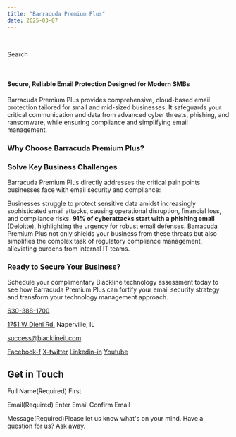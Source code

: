 ```yaml
---
title: "Barracuda Premium Plus"
date: 2025-03-07
---
```


 

Search 

 

#### Secure, Reliable Email Protection Designed for Modern SMBs

Barracuda Premium Plus provides comprehensive, cloud-based email protection tailored for small and mid-sized businesses. It safeguards your critical communication and data from advanced cyber threats, phishing, and ransomware, while ensuring compliance and simplifying email management.

### Why Choose Barracuda Premium Plus?

### Solve Key Business Challenges

Barracuda Premium Plus directly addresses the critical pain points businesses face with email security and compliance:

Businesses struggle to protect sensitive data amidst increasingly sophisticated email attacks, causing operational disruption, financial loss, and compliance risks. **91% of cyberattacks start with a phishing email** (Deloitte), highlighting the urgency for robust email defenses. Barracuda Premium Plus not only shields your business from these threats but also simplifies the complex task of regulatory compliance management, alleviating burdens from internal IT teams.

### Ready to Secure Your Business?

Schedule your complimentary Blackline technology assessment today to see how Barracuda Premium Plus can fortify your email security strategy and transform your technology management approach.

[630-388-1700](tel:6303881700)

[1751 W Diehl Rd.](https://www.google.com/search?q=balckline%20it) Naperville, IL

[success@blacklineit.com](mailto:success@blacklineit.com)

[Facebook-f](https://www.facebook.com/) [X-twitter](https://twitter.com/) [Linkedin-in](https://www.linkedin.com/) [Youtube](https://www.youtube.com/)

## Get in Touch

Full Name(Required) First

Email(Required) Enter Email  Confirm Email

Message(Required)Please let us know what's on your mind. Have a question for us? Ask away.
